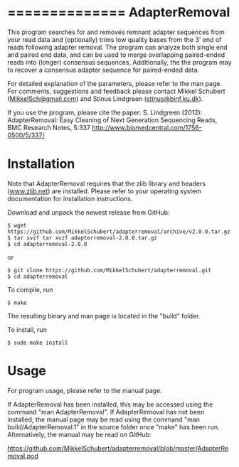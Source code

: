 ==============
AdapterRemoval
==============

This program searches for and removes remnant adapter sequences from your read data and (optionally) trims low quality bases from the 3' end of reads following adapter removal.  The program can analyze both single end and paired end data, and can be used to merge overlapping paired-ended reads into (longer) consensus sequences. Additionally, the the program may to recover a consensus adapter sequence for paired-ended data.

For detailed explanation of the parameters, please refer to the man page.  For comments, suggestions  and feedback please contact Mikkel Schubert (MikkelSch@gmail.com) and Stinus Lindgreen (stinus@binf.ku.dk).

If you use the program, please cite the paper:
    S. Lindgreen (2012): AdapterRemoval: Easy Cleaning of Next Generation Sequencing Reads, BMC Research Notes, 5:337
    http://www.biomedcentral.com/1756-0500/5/337/


Installation
============

Note that AdapterRemoval requires that the zlib library and headers (www.zlib.net) are installed. Please refer to your operating system documentation for installation instructions.


Download and unpack the newest release from GitHub:

    $ wget https://github.com/MikkelSchubert/adapterremoval/archive/v2.0.0.tar.gz
    $ tar xvzf tar xvzf adapterremoval-2.0.0.tar.gz
    $ cd adapterremoval-2.0.0

or

    $ git clone https://github.com/MikkelSchubert/adapterremoval.git
    $ cd adapterremoval

To compile, run

    $ make

The resulting binary and man page is located in the "build" folder.

To install, run

    $ sudo make install


Usage
=====

For program usage, please refer to the manual page.

If AdapterRemoval has been installed, this may be accessed using the command "man AdapterRemoval". If AdapterRemoval has not been installed, the manual page may be read using the command "man build/AdapterRemoval.1" in the source folder once "make" has been run. Alternatively, the manual may be read on GitHub:

https://github.com/MikkelSchubert/adapterremoval/blob/master/AdapterRemoval.pod